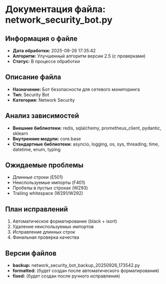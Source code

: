 # Документация файла: network_security_bot.py

## Информация о файле
- **Дата обработки:** 2025-09-26 17:35:42
- **Алгоритм:** Улучшенный алгоритм версии 2.5 (с проверками)
- **Статус:** В процессе обработки

## Описание файла
- **Назначение:** Бот безопасности для сетевого мониторинга
- **Тип:** Security Bot
- **Категория:** Network Security

## Анализ зависимостей
- **Внешние библиотеки:** redis, sqlalchemy, prometheus_client, pydantic, sklearn
- **Внутренние модули:** core.base
- **Стандартные библиотеки:** asyncio, logging, os, sys, threading, time, datetime, enum, typing

## Ожидаемые проблемы
- Длинные строки (E501)
- Неиспользуемые импорты (F401)
- Пробелы в пустых строках (W293)
- Trailing whitespace (W291/W292)

## План исправлений
1. Автоматическое форматирование (black + isort)
2. Удаление неиспользуемых импортов
3. Исправление длинных строк
4. Финальная проверка качества

## Версии файлов
- **backup:** network_security_bot_backup_20250926_173542.py
- **formatted:** (будет создан после автоматического форматирования)
- **fixed:** (будет создан после ручного исправления)